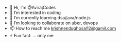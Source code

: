 - 👋 Hi, I’m @AvirajCodes
- 👀 I’m interested in coding
- 🌱 I’m currently learning dsa/java/node.js
- 💞️ I’m looking to collaborate on uber, devops
- 📫 How to reach me krishnendughosal12@gamil.com
- ⚡ Fun fact: ... only me

<!---
AvirajCodes/AvirajCodes is a ✨ special ✨ repository because its `README.md` (this file) appears on your GitHub profile.
You can click the Preview link to take a look at your changes.
--->
